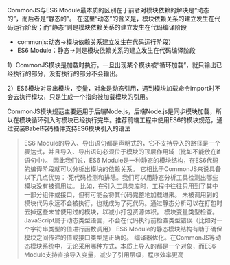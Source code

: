 CommonJS与ES6 Module最本质的区别在于前者对模块依赖的解决是“动态的”，而后者是“静态的”。
在这里“动态”的含义是，模块依赖关系的建立发生在代码运行阶段；而“静态”则是模块依赖关系的建立发生在代码编译阶段

* commonjs:动态->模块依赖关系建立发生在代码运行阶段）
* ES6 Module：静态->则是模块依赖关系的建立发生在代码编译阶段

1）CommonJS模块是加载时执行。一旦出现某个模块被“循环加载”，就只输出已经执行的部分，没有执行的部分不会输出。

2）ES6模块对导出模块，变量，对象是动态引用，遇到模块加载命令import时不会去执行模块，只是生成一个指向被加载模块的引用。

CommonJS模块规范主要适用于后端Node.js，后端Node.js是同步模块加载，所以在模块循环引入时模块已经执行完毕。推荐前端工程中使用ES6的模块规范，通过安装Babel转码插件支持ES6模块引入的语法

> ES6 Module的导入、导出语句都是声明式的，它不支持导入的路径是一个表达式，并且导入、导出语句必须位于模块的顶层作用域（比如不能放在if语句中）。
> 因此我们说，ES6 Module是一种静态的模块结构，在ES6代码的编译阶段就可以分析出模块的依赖关系。
> 它相比于CommonJS来说具备以下几点优势：·死代码检测和排除。我们可以用静态分析工具检测出哪些模块没有被调用过。
> 比如，在引入工具类库时，工程中往往只用到了其中一部分组件或接口，但有可能会将其代码完整地加载进来。
> 未被调用到的模块代码永远不会被执行，也就成为了死代码。通过静态分析可以在打包时去掉这些未曾使用过的模块，以减小打包资源体积。
> 模块变量类型检查。JavaScript属于动态类型语言，不会在代码执行前检查类型错误（比如对一个字符串类型的值进行函数调用）
> ES6 Module的静态模块结构有助于确保模块之间传递的值或接口类型是正确的。
> 编译器优化。在CommonJS等动态模块系统中，无论采用哪种方式，本质上导入的都是一个对象，而ES6 Module支持直接导入变量，减少了引用层级，程序效率更高